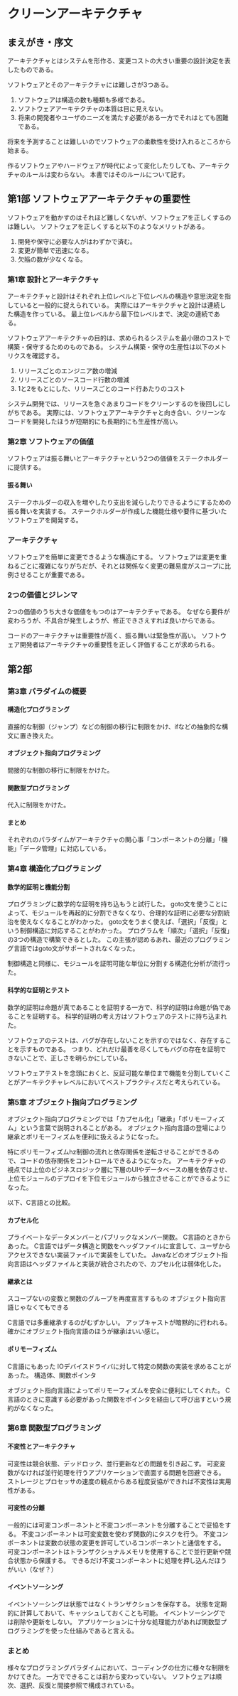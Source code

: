 # クリーンアーキテクチャ

## まえがき・序文

アーキテクチャとはシステムを形作る、変更コストの大きい重要の設計決定を表したものである。

ソフトウェアとそのアーキテクチャには難しさが3つある。

1. ソフトウェアは構造の数も種類も多様である。
2. ソフトウェアアーキテクチャの本質は目に見えない。
3. 将来の開発者やユーザのニーズを満たす必要がある一方でそれはとても困難である。

将来を予測することは難しいのでソフトウェアの柔軟性を受け入れるところから始まる。

作るソフトウェアやハードウェアが時代によって変化したりしても、アーキテクチャのルールは変わらない。
本書ではそのルールについて記す。

## 第1部 ソフトウェアアーキテクチャの重要性

ソフトウェアを動かすのはそれほど難しくないが、ソフトウェアを正しくするのは難しい。
ソフトウェアを正しくすると以下のようなメリットがある。

1. 開発や保守に必要な人がはわずかで済む。
2. 変更が簡単で迅速になる。
3. 欠陥の数が少なくなる。

### 第1章 設計とアーキテクチャ

アーキテクチャと設計はそれぞれ上位レベルと下位レベルの構造や意思決定を指していると一般的に捉えられている。
実際にはアーキテクチャと設計は連続した構造を作っている。
最上位レベルから最下位レベルまで、決定の連続である。

ソフトウェアアーキテクチャの目的は、求められるシステムを最小限のコストで構築・保守するためのものである。
システム構築・保守の生産性は以下のメトリクスを確認する。

1. リリースごとのエンジニア数の増減
2. リリースごとのソースコード行数の増減
3. 1と2をもとにした、リリースごとのコード行あたりのコスト

システム開発では、リリースを急ぐあまりコードをクリーンするのを後回しにしがちである。
実際には、ソフトウェアアーキテクチャと向き合い、クリーンなコードを開発したほうが短期的にも長期的にも生産性が高い。

### 第2章 ソフトウェアの価値

ソフトウェアは振る舞いとアーキテクチャという2つの価値をステークホルダーに提供する。

#### 振る舞い

ステークホルダーの収入を増やしたり支出を減らしたりできるようにするための振る舞いを実装する。
ステークホルダーが作成した機能仕様や要件に基づいたソフトウェアを開発する。

### アーキテクチャ

ソフトウェアを簡単に変更できるような構造にする。
ソフトウェアは変更を重ねるごとに複雑になりがちだが、それとは関係なく変更の難易度がスコープに比例させることが重要である。

### 2つの価値とジレンマ

2つの価値のうち大きな価値をもつのはアーキテクチャである。
なぜなら要件が変わろうが、不具合が発生しようが、修正できさえすれば良いからである。

コードのアーキテクチャは重要性が高く、振る舞いは緊急性が高い。
ソフトウェア開発者はアーキテクチャの重要性を正しく評価することが求められる。

## 第2部

### 第3章 パラダイムの概要

#### 構造化プログラミング

直接的な制御（ジャンプ）などの制御の移行に制限をかけ、ifなどの抽象的な構文に置き換えた。

#### オブジェクト指向プログラミング

間接的な制御の移行に制限をかけた。

#### 関数型プログラミング

代入に制限をかけた。

#### まとめ

それぞれのパラダイムがアーキテクチャの関心事「コンポーネントの分離」「機能」「データ管理」に対応している。

### 第4章 構造化プログラミング

#### 数学的証明と機能分割

プログラミングに数学的な証明を持ち込もうと試行した。
goto文を使うことによって、モジュールを再起的に分割できなくなり、合理的な証明に必要な分割統治を使えなくなることがわかった。
goto文をうまく使えば、「選択」「反復」という制御構造に対応することがわかった。
プログラムを「順次」「選択」「反復」の3つの構造で構築できるとした。
この主張が認めるあれ、最近のプログラミング言語ではgoto文がサポートされなくなった。

制御構造と同様に、モジュールを証明可能な単位に分割する構造化分析が流行った。

#### 科学的な証明とテスト

数学的証明は命題が真であることを証明する一方で、科学的証明は命題が偽であることを証明する。
科学的証明の考え方はソフトウェアのテストに持ち込まれた。

ソフトウェアのテストは、バグが存在しないことを示すのではなく、存在することを示すものである。
つまり、どれだけ最善を尽くしてもバグの存在を証明できないことで、正しさを明らかにしている。

ソフトウェアテストを念頭におくと、反証可能な単位まで機能を分割していくことがアーキテクチャレベルにおいてベストプラクティスだと考えられている。

### 第5章 オブジェクト指向プログラミング

オブジェクト指向プログラミングでは「カプセル化」「継承」「ポリモーフィズム」という言葉で説明されることがある。
オブジェクト指向言語の登場により継承とポリモーフィズムを便利に扱えるようになった。

特にポリモーフィズムhz制御の流れと依存関係を逆転させることができるので、コードの依存関係をコントロールできるようになった。
アーキテクチャの視点では上位のビジネスロジック層に下層のUIやデータベースの層を依存させ、上位モジュールのデプロイを下位モジュールから独立させることができるようになった。

以下、C言語との比較。

#### カプセル化

プライベートなデータメンバーとパブリックなメンバー関数。
C言語のときからあった。
C言語ではデータ構造と関数をヘッダファイルに宣言して、ユーザからアクセスできない実装ファイルで実装をしていた。
Javaなどのオブジェクト指向言語はヘッダファイルと実装が統合されたので、カプセル化は弱体化した。

#### 継承とは

スコープないの変数と関数のグループを再度宣言するもの
オブジェクト指向言語じゃなくてもできる

C言語では多重継承するのがむずかしい。
アップキャストが暗黙的に行われる。確かにオブジェクト指向言語のほうが継承はいい感じ。

#### ポリモーフィズム

C言語にもあった
IOデバイスドライバに対して特定の関数の実装を求めることがあった。
構造体、関数ポインタ

オブジェクト指向言語によってポリモーフィズムを安全に便利にしてくれた。
C言語のときに意識する必要があった関数をポインタを経由して呼び出すという規約がなくなった。

### 第6章 関数型プログラミング

#### 不変性とアーキテクチャ

可変性は競合状態、デッドロック、並行更新などの問題を引き起こす。
可変変数がなければ並行処理を行うアプリケーションで直面する問題を回避できる。
ストレージとプロセッサの速度の観点からある程度妥協ができれば不変性は実用性がある。

#### 可変性の分離

一般的には可変コンポーネントと不変コンポーネントを分離することで妥協をする。
不変コンポーネントは可変変数を使わず関数的にタスクを行う。
不変コンポーネントは変数の状態の変更を許可しているコンポーネントと通信をする。
可変コンポーネントはトランザクショナルメモリを使用することで並行更新や競合状態から保護する。
できるだけ不変コンポーネントに処理を押し込んだほうがいい（なぜ？）

#### イベントソーシング

イベントソーシングは状態ではなくトランザクションを保存する。
状態を定期的に計算しておいて、キャッシュしておくことも可能。
イベントソーシングでは削除や更新をしない。
アプリケーションに十分な処理能力があれば関数型プログラミングを使った仕組みであると言える。

### まとめ

様々なプログラミングパラダイムにおいて、コーディングの仕方に様々な制限をかけてきた。
一方でできることは前から変わっていない。
ソフトウェアは順次、選択、反復と間接参照で構成されている。
